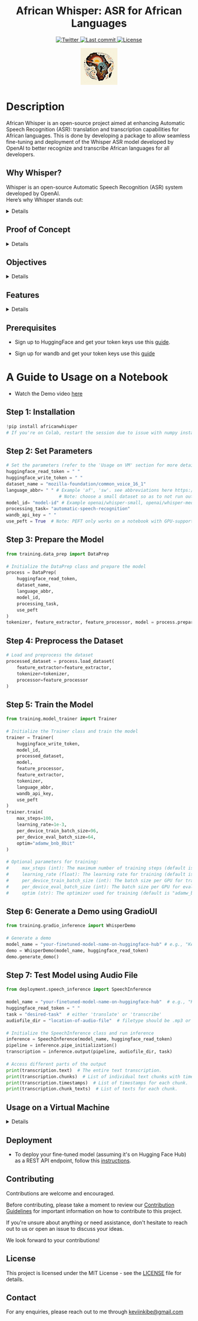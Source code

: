 <h1 align="center">African Whisper: ASR for African Languages</h1>

<p align="center">
  <a href="https://twitter.com/AfriWhisper">
    <img src="https://img.shields.io/twitter/follow/AfriWhisper?style=social" alt="Twitter">
  </a>
  <a href="https://github.com/KevKibe/African-Whisper/commits/">
    <img src="https://img.shields.io/github/last-commit/KevKibe/African-Whisper?" alt="Last commit">
  </a>
  <a href="https://github.com/KevKibe/African-Whisper/blob/main/LICENSE">
    <img src="https://img.shields.io/github/license/KevKibe/African-Whisper?" alt="License">
  </a>


  

</p>

<p align="center">
    <img src= "image.png" width="100">
</p>

# Description
African Whisper is an open-source project aimed at enhancing Automatic Speech Recognition (ASR): translation and transcription capabilities for African languages. 
This is done by developing a package to allow seamless fine-tuning and deployment of the Whisper ASR model developed by OpenAI to better recognize and transcribe African languages for all developers.

## Why Whisper?

Whisper is an open-source Automatic Speech Recognition (ASR) system developed by OpenAI.<br> 
Here’s why Whisper stands out:
<details>

  - **Extensive Training Data**: Trained on 680,000 hours of multilingual and multitask(translation and transcription) supervised data from the web.

  - **Sequence-based Understanding**: Unlike Word2Vec, which lacks sequential context, Whisper considers the full sequence of spoken words, ensuring accurate context and nuance recognition.

  - **Simplification for Developers**: Using Whisper, developers can deploy one model for transcribing a multitude of languages, including underrepresented ones, without sacrificing quality or context.

  For more details, you can refer to the [Whisper ASR model paper](https://cdn.openai.com/papers/whisper.pdf).

</details>



## Proof of Concept
<details>

  A successful proof of concept has been achieved by fine-tuning the Whisper-small model using a Google Colab Notebook and tested on an audiofile to test the performance. The results were promising, indicating the potential of this approach for ASR in African languages. You can explore the process and results in detail in the [repository](https://github.com/KevKibe/Finetuning-WhisperSmall-LoRA-Swahili)

</details>

## Objectives
<details>

To develop a quick-to-use fine-tuning and deployment pipeline utilizing audio datasets by the [Mozilla Foundation](https://commonvoice.mozilla.org/en), eventually having Automatic Speech Recognition (ASR) for African languages just as good as other non-African languages.

</details>

## Features

<details>
  
  1. Fine-tune a version of [whisper](https://huggingface.co/collections/openai/whisper-release-6501bba2cf999715fd953013) on any dataset from [Mozilla's](https://huggingface.co/mozilla-foundation) Common Voice datasets.

  2. View your training run metrics on [Wandb](https://wandb.ai/).

  3. Test your fine-tuned model using Gradio UI.

  4. Deploy a REST API endpoint fro transcription of Audio files.

  5. Containerize your REST API endpoint and push to DockerHub.
</details>

## Prerequisites

- Sign up to HuggingFace and get your token keys use this [guide](https://huggingface.co/docs/hub/en/security-tokens).

- Sign up for wandb and get your token keys use this [guide](https://app.wandb.ai/login?signup=true)


# A Guide to Usage on a Notebook

- Watch the Demo video [here](https://youtu.be/qj48Chu4i4k?si=Vwv-6-qI7GJF7AMd)

## Step 1: Installation

```python
!pip install africanwhisper
# If you're on Colab, restart the session due to issue with numpy installation on colab.
```

## Step 2: Set Parameters

```python
# Set the parameters (refer to the 'Usage on VM' section for more details)
huggingface_read_token = " "
huggingface_write_token = " "
dataset_name = "mozilla-foundation/common_voice_16_1" 
language_abbr= " " # Example 'af', 'sw'. see abbreviations here https://huggingface.co/datasets/mozilla-foundation/common_voice_16_1. 
                    # Note: choose a small dataset so as to not run out of memory,
model_id= "model-id" # Example openai/whisper-small, openai/whisper-medium
processing_task= "automatic-speech-recognition" 
wandb_api_key = " "
use_peft = True  # Note: PEFT only works on a notebook with GPU-support.

```

## Step 3: Prepare the Model
```python
from training.data_prep import DataPrep

# Initialize the DataPrep class and prepare the model
process = DataPrep(
    huggingface_read_token,
    dataset_name,
    language_abbr,
    model_id,
    processing_task,
    use_peft
)
tokenizer, feature_extractor, feature_processor, model = process.prepare_model()

```

## Step 4: Preprocess the Dataset
```python
# Load and preprocess the dataset
processed_dataset = process.load_dataset(
    feature_extractor=feature_extractor,
    tokenizer=tokenizer,
    processor=feature_processor
)
```

## Step 5: Train the Model

```python
from training.model_trainer import Trainer

# Initialize the Trainer class and train the model
trainer = Trainer(
    huggingface_write_token,
    model_id,
    processed_dataset,
    model,
    feature_processor,
    feature_extractor,
    tokenizer,
    language_abbr,
    wandb_api_key,
    use_peft
)
trainer.train(
    max_steps=100,
    learning_rate=1e-3,
    per_device_train_batch_size=96,
    per_device_eval_batch_size=64,
    optim="adamw_bnb_8bit"
)

# Optional parameters for training:
#     max_steps (int): The maximum number of training steps (default is 100).
#     learning_rate (float): The learning rate for training (default is 1e-5).
#     per_device_train_batch_size (int): The batch size per GPU for training (default is 96).
#     per_device_eval_batch_size (int): The batch size per GPU for evaluation (default is 64).
#     optim (str): The optimizer used for training (default is "adamw_bnb_8bit")

```

## Step 6: Generate a Demo using GradioUI
```python
from training.gradio_inference import WhisperDemo

# Generate a demo
model_name = "your-finetuned-model-name-on-huggingface-hub" # e.g., "KevinKibe/whisper-small-af"
demo = WhisperDemo(model_name, huggingface_read_token)
demo.generate_demo()
```

## Step 7: Test Model using Audio File

```python
from deployment.speech_inference import SpeechInference

model_name = "your-finetuned-model-name-on-huggingface-hub"  # e.g., "KevinKibe/whisper-small-af"
huggingface_read_token = " "
task = "desired-task"  # either 'translate' or 'transcribe'
audiofile_dir = "location-of-audio-file"  # filetype should be .mp3 or .wav

# Initialize the SpeechInference class and run inference
inference = SpeechInference(model_name, huggingface_read_token)
pipeline = inference.pipe_initialization()
transcription = inference.output(pipeline, audiofile_dir, task)

# Access different parts of the output
print(transcription.text)  # The entire text transcription.
print(transcription.chunks)  # List of individual text chunks with timestamps.
print(transcription.timestamps)  # List of timestamps for each chunk.
print(transcription.chunk_texts)  # List of texts for each chunk.

```

## Usage on a Virtual Machine

<details>

  - Clone the Repository: Clone or download the application code to your local machine.
  ```
  git clone https://github.com/KevKibe/African-Whisper.git
  ```

  - Create a virtual environment for the project and activate it.
  ```
  python3 -m venv env
  source venv/bin/activate
  ```

  - Install dependencies by running this command
  ```
  pip install -r requirements.txt
  ```
  - Navigate to:
  ```
  cd src
  ```

  - To start the training , use the following command:
  ```
  python -m training.main \
      --huggingface_read_token YOUR_HUGGING_FACE_READ_TOKEN_HERE \
      --huggingface_write_token YOUR_HUGGING_FACE_WRITE_TOKEN_HERE \
      --dataset_name DATASET_NAME \
      --language_abbr LANGUAGE_ABBREVIATION \
      --model_id MODEL_ID \
      --processing_task PROCESSING_TASK \
      --wandb_api_key YOUR_WANDB_API_KEY_HERE \
      --use_peft 
  ```
  Here's a short description of each argument used in the command:

  - **--huggingface_read_token**: Your Hugging Face authentication token for read access. It allows you to download datasets and models from Hugging Face.

  - **--huggingface_push_token**: Your Hugging Face authentication token for write access. It's used for uploading models to your Hugging Face account.

  - **--dataset_name**: The name of the dataset you wish to use for training. Example: 'mozilla-foundation/common_voice_16_1'. This should match the dataset's identifier on the Hugging Face Datasets Hub.

  - **--language_abbr**: The abbreviation of the language for the dataset you're using. Example: 'sw' for Swahili. This is used to specify the language variant of the dataset if it supports multiple languages.

  - **--model_id**: Identifier for the pre-trained model you wish to fine-tune. Example: 'openai/whisper-small'. This should match the model's identifier on the Hugging Face Model Hub.

  - **--processing_task**: Specifies the task for which the model is being trained. Example: 'transcribe'. This defines the objective of the model training, such as transcribing audio to text.

  - **--wandb_api_key**: Your Weights & Biases (W&B) API key. This is used for logging and tracking the training process if you're using W&B for experiment tracking.

  - **--use_peft**: Add this flag to fine-tune using PEFT method and omit it to do full fine-tuning. PEFT only works on a notbeook with GPU-support.

  ## Inference

  - To get inference from your fine-tuned model, follow these steps:

  - Ensure that ffmpeg is installed by running the following commands:
  ```
  # on Ubuntu or Debian
  sudo apt update && sudo apt install ffmpeg

  # on Arch Linux
  sudo pacman -S ffmpeg

  # on MacOS using Homebrew (https://brew.sh/)
  brew install ffmpeg

  # on Windows using Chocolatey (https://chocolatey.org/)
  choco install ffmpeg

  # on Windows using Scoop (https://scoop.sh/)
  scoop install ffmpeg
  ```

  - To get the Gradio inference URL:
  ```
  python -m training.gradio_demo \
      --model_name YOUR_FINETUNED-MODEL \
      --huggingface_read_token YOUR_HUGGING_FACE_READ_TOKEN_HERE \
  ```
  - **--model_name**: Name of the fine-tuned model to use in your huggingfacehub repo. This should match the model's identifier on the Hugging Face Model Hub.
  - **--huggingface_read_token**: Your Hugging Face authentication token for read access. It allows you to download datasets and models from Hugging Face.

</details>

## Deployment

- To deploy your fine-tuned model (assuming it's on Hugging Face Hub) as a REST API endpoint, follow this [instructions](https://github.com/KevKibe/African-Whisper/blob/master/DOCS/deployment.md).


## Contributing 
Contributions are welcome and encouraged.

Before contributing, please take a moment to review our [Contribution Guidelines](https://github.com/KevKibe/African-Whisper/blob/master/DOCS/CONTRIBUTING.md) for important information on how to contribute to this project.

If you're unsure about anything or need assistance, don't hesitate to reach out to us or open an issue to discuss your ideas.

We look forward to your contributions!


## License
This project is licensed under the MIT License - see the [LICENSE](https://github.com/KevKibe/African-Whisper/blob/main/LICENSE) file for details.

## Contact
For any enquiries, please reach out to me through keviinkibe@gmail.com
